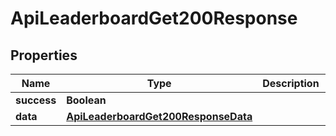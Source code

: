 

# ApiLeaderboardGet200Response


## Properties

| Name | Type | Description | Notes |
|------------ | ------------- | ------------- | -------------|
|**success** | **Boolean** |  |  [optional] |
|**data** | [**ApiLeaderboardGet200ResponseData**](ApiLeaderboardGet200ResponseData.md) |  |  [optional] |



